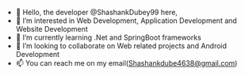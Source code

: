 - 👋 Hello, the developer @ShashankDubey99 here,
- 👀 I’m interested in Web Development, Application Development and Website Development
- 🌱 I’m currently learning .Net and SpringBoot frameworks
- 💞️ I’m looking to collaborate on Web related projects and Android Development
- 📫 You can reach me on my email(Shashankdube4638@gmail.com)

<!---
ShashankDubey99/ShashankDubey99 is a ✨ special ✨ repository because its `README.md` (this file) appears on your GitHub profile.
You can click the Preview link to take a look at your changes.
--->
